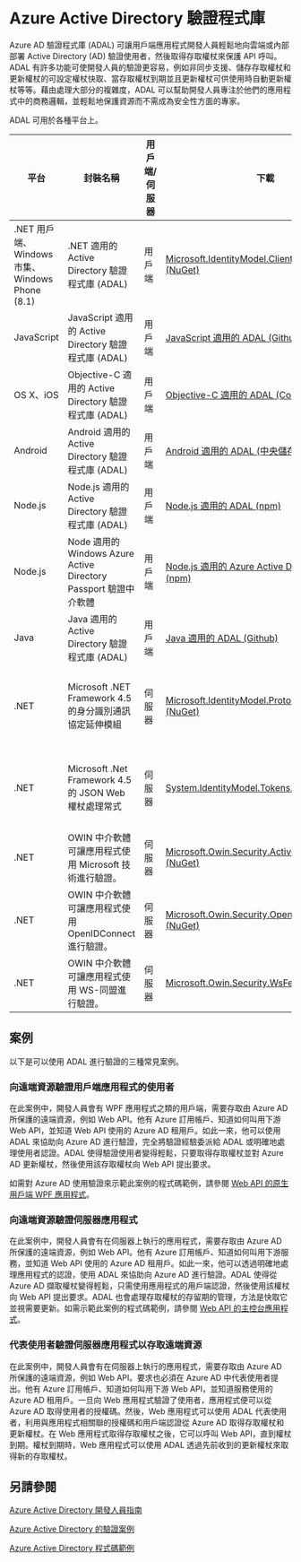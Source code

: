 <properties
   pageTitle="Azure Active Directory 驗證程式庫 | Microsoft Azure"
   description="Azure AD 驗證程式庫 (ADAL) 可讓用戶端應用程式開發人員輕鬆地向雲端或內部部署 Active Directory (AD) 驗證使用者，然後取得存取權杖來保護 API 呼叫。"
   services="active-directory"
   documentationCenter=""
   authors="msmbaldwin"
   manager="mbaldwin"
   editor="mbaldwin" />
<tags
   ms.service="active-directory"
   ms.devlang="na"
   ms.topic="article"
   ms.tgt_pltfrm="na"
   ms.workload="identity"
   ms.date="08/11/2015"
   ms.author="mbaldwin" />

# Azure Active Directory 驗證程式庫

Azure AD 驗證程式庫 (ADAL) 可讓用戶端應用程式開發人員輕鬆地向雲端或內部部署 Active Directory (AD) 驗證使用者，然後取得存取權杖來保護 API 呼叫。ADAL 有許多功能可使開發人員的驗證更容易，例如非同步支援、儲存存取權杖和更新權杖的可設定權杖快取、當存取權杖到期並且更新權杖可供使用時自動更新權杖等等。藉由處理大部分的複雜度，ADAL 可以幫助開發人員專注於他們的應用程式中的商務邏輯，並輕鬆地保護資源而不需成為安全性方面的專家。

ADAL 可用於各種平台上。

|平台|封裝名稱|用戶端/伺服器|下載|原始程式碼|範例|
|---|---|---|---|---|---|
|.NET 用戶端、Windows 市集、Windows Phone (8.1)|.NET 適用的 Active Directory 驗證程式庫 (ADAL)|用戶端|[Microsoft.IdentityModel.Clients.ActiveDirectory (NuGet)](https://www.nuget.org/packages/Microsoft.IdentityModel.Clients.ActiveDirectory)|[.NET 適用的 ADAL (Github)](https://github.com/AzureAD/azure-activedirectory-library-for-dotnet)||
|JavaScript|JavaScript 適用的 Active Directory 驗證程式庫 (ADAL)|用戶端|[JavaScript 適用的 ADAL (Github)](https://github.com/AzureAD/azure-activedirectory-library-for-js)|[JavaScript 適用的 ADAL (Github)](https://github.com/AzureAD/azure-activedirectory-library-for-js)|[SinglePageApp-DotNet (Github)](https://github.com/AzureADSamples/SinglePageApp-DotNet)|
|OS X、iOS|Objective-C 適用的 Active Directory 驗證程式庫 (ADAL)|用戶端|[Objective-C 適用的 ADAL (CocoaPods)](https://cocoapods.org/?q=adal%20io)|[Objective-C 適用的 ADAL (Github)](https://github.com/AzureAD/azure-activedirectory-library-for-objc)|[NativeClient-iOS (Github)](https://github.com/AzureADSamples/NativeClient-iOS)|
|Android|Android 適用的 Active Directory 驗證程式庫 (ADAL)|用戶端|[ Android 適用的 ADAL (中央儲存機制)](http://search.maven.org/remotecontent?filepath=com/microsoft/aad/adal/)|[Android 適用的 ADAL (Github)](https://github.com/AzureAD/azure-activedirectory-library-for-android)|[NativeClient-Android (Github)](https://github.com/AzureADSamples/NativeClient-Android)|
|Node.js|Node.js 適用的 Active Directory 驗證程式庫 (ADAL)|用戶端|[Node.js 適用的 ADAL (npm)](https://www.npmjs.com/package/adal-node)|[Node.js 適用的 ADAL (Github)](https://github.com/AzureAD/azure-activedirectory-library-for-nodejs)|[WebAPI-Nodejs (Github)](https://github.com/AzureADSamples/WebAPI-Nodejs)|
|Node.js|Node 適用的 Windows Azure Active Directory Passport 驗證中介軟體|用戶端|[Node.js 適用的 Azure Active Directory Passport (npm)](https://www.npmjs.com/package/passport-azure-ad)|[Node.js 適用的 Azure Active Directory (Github)](https://github.com/AzureAD/passport-azure-ad)||
|Java|Java 適用的 Active Directory 驗證程式庫 (ADAL)|用戶端|[Java 適用的 ADAL (Github)](https://github.com/AzureAD/azure-activedirectory-library-for-java)|[Java 適用的 ADAL (Github)](https://github.com/AzureAD/azure-activedirectory-library-for-java)||
|.NET|Microsoft .NET Framework 4.5 的身分識別通訊協定延伸模組|伺服器|[Microsoft.IdentityModel.Protocol.Extensions (NuGet)](https://www.nuget.org/packages/Microsoft.IdentityModel.Protocol.Extensions)|[.NET 適用的 Azure AD 身分識別模型延伸模組 (Github)](https://github.com/AzureAD/azure-activedirectory-identitymodel-extensions-for-dotnet)||
|.NET|Microsoft .Net Framework 4.5 的 JSON Web 權杖處理常式|伺服器|[System.IdentityModel.Tokens.Jwt (NuGet)](https://www.nuget.org/packages/System.IdentityModel.Tokens.Jwt)|[.NET 適用的 Azure AD 身分識別模型延伸模組 (Github)](https://github.com/AzureAD/azure-activedirectory-identitymodel-extensions-for-dotnet)||
|.NET|OWIN 中介軟體可讓應用程式使用 Microsoft 技術進行驗證。|伺服器|[Microsoft.Owin.Security.ActiveDirectory (NuGet)](https://www.nuget.org/packages/Microsoft.Owin.Security.ActiveDirectory/)|[OWIN (CodePlex)](http://katanaproject.codeplex.com)||
|.NET|OWIN 中介軟體可讓應用程式使用 OpenIDConnect 進行驗證。|伺服器|[Microsoft.Owin.Security.OpenIdConnect (NuGet)](https://www.nuget.org/packages/Microsoft.Owin.Security.OpenIdConnect)|[OWIN (CodePlex)](http://katanaproject.codeplex.com)|[WebApp-OpenIDConnecty-DotNet (Github)](https://github.com/AzureADSamples/WebApp-OpenIDConnect-DotNet)|
|.NET|OWIN 中介軟體可讓應用程式使用 WS-同盟進行驗證。|伺服器|[Microsoft.Owin.Security.WsFederation (NuGet)](https://www.nuget.org/packages/Microsoft.Owin.Security.WsFederation)|[OWIN (CodePlex)](http://katanaproject.codeplex.com)|[WebApp-WSFederation-DotNet (Github)](https://github.com/AzureADSamples/WebApp-WSFederation-DotNet)|

## 案例

以下是可以使用 ADAL 進行驗證的三種常見案例。

### 向遠端資源驗證用戶端應用程式的使用者

在此案例中，開發人員會有 WPF 應用程式之類的用戶端，需要存取由 Azure AD 所保護的遠端資源，例如 Web API。他有 Azure 訂用帳戶、知道如何叫用下游 Web API，並知道 Web API 使用的 Azure AD 租用戶。如此一來，他可以使用 ADAL 來協助向 Azure AD 進行驗證，完全將驗證經驗委派給 ADAL 或明確地處理使用者認證。ADAL 使得驗證使用者變得輕鬆，只要取得存取權杖並對 Azure AD 更新權杖，然後使用該存取權杖向 Web API 提出要求。

如需對 Azure AD 使用驗證來示範此案例的程式碼範例，請參閱 [Web API 的原生用戶端 WPF 應用程式](https://github.com/azureadsamples/nativeclient-dotnet)。

### 向遠端資源驗證伺服器應用程式

在此案例中，開發人員會有在伺服器上執行的應用程式，需要存取由 Azure AD 所保護的遠端資源，例如 Web API。他有 Azure 訂用帳戶、知道如何叫用下游服務，並知道 Web API 使用的 Azure AD 租用戶。如此一來，他可以透過明確地處理應用程式的認證，使用 ADAL 來協助向 Azure AD 進行驗證。ADAL 使得從 Azure AD 擷取權杖變得輕鬆，只需使用應用程式的用戶端認證，然後使用該權杖向 Web API 提出要求。ADAL 也會處理存取權杖的存留期的管理，方法是快取它並視需要更新。如需示範此案例的程式碼範例，請參閱 [Web API 的主控台應用程式](https://github.com/AzureADSamples/Daemon-DotNet)。

### 代表使用者驗證伺服器應用程式以存取遠端資源

在此案例中，開發人員會有在伺服器上執行的應用程式，需要存取由 Azure AD 所保護的遠端資源，例如 Web API。要求也必須在 Azure AD 中代表使用者提出。他有 Azure 訂用帳戶、知道如何叫用下游 Web API，並知道服務使用的 Azure AD 租用戶。一旦向 Web 應用程式驗證了使用者，應用程式便可以從 Azure AD 取得使用者的授權碼。然後，Web 應用程式可以使用 ADAL 代表使用者，利用與應用程式相關聯的授權碼和用戶端認證從 Azure AD 取得存取權杖和更新權杖。在 Web 應用程式取得存取權杖之後，它可以呼叫 Web API，直到權杖到期。權杖到期時，Web 應用程式可以使用 ADAL 透過先前收到的更新權杖來取得新的存取權杖。


## 另請參閱

[Azure Active Directory 開發人員指南](active-directory-developers-guide.md)

[Azure Active Directory 的驗證案例](active-directory-authentication-scenarios.md)

[Azure Active Directory 程式碼範例](active-directory-code-samples.md)

<!---HONumber=August15_HO8-->